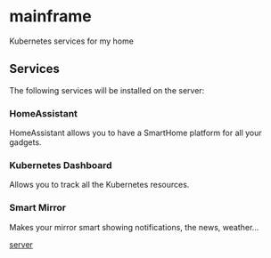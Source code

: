 # mainframe
Kubernetes services for my home


## Services

The following services will be installed on the server:

### HomeAssistant

HomeAssistant allows you to have a SmartHome platform for all your gadgets.

### Kubernetes Dashboard

Allows you to track all the Kubernetes resources.

### Smart Mirror

Makes your mirror smart showing notifications, the news, weather...

[server](img/server.png)

